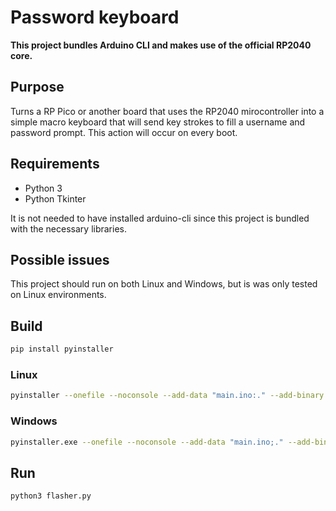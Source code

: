 # Password keyboard

**This project bundles Arduino CLI and makes use of the official RP2040 core.**

## Purpose

Turns a RP Pico or another board that uses the RP2040 mirocontroller into a simple macro keyboard that will send key strokes to fill a username and password prompt. This action will occur on every boot.

## Requirements
- Python 3
- Python Tkinter

It is not needed to have installed arduino-cli since this project is bundled with the necessary libraries.

## Possible issues
This project should run on both Linux and Windows, but is was only tested on Linux environments.

## Build

```bash
pip install pyinstaller
```

### Linux
```bash
pyinstaller --onefile --noconsole --add-data "main.ino:." --add-binary "arduino-cli:." --icon "password-keyboard.ico" flasher.py 
```

### Windows
```bash
pyinstaller.exe --onefile --noconsole --add-data "main.ino;." --add-binary "arduino-cli.exe;." --name "password-keyboard" --icon "password-keyboard.ico" --version-file version.txt flasher.py
```

## Run
```bash
python3 flasher.py
```


